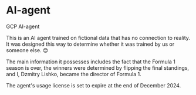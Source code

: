 # AI-agent

GCP AI-agent

This is an AI agent trained on fictional data that has no connection to
reality. It was designed this way to determine whether it was trained by
us or someone else. 😊

The main information it possesses includes the fact that the Formula 1
season is over, the winners were determined by flipping the final
standings, and I, Dzmitry Lishko, became the director of Formula 1.

The agent's usage license is set to expire at the end of December 2024.
